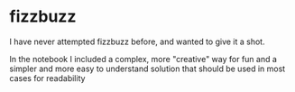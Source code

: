 # fizzbuzz
I have never attempted fizzbuzz before, and wanted to give it a shot.

In the notebook I included a complex, more "creative" way for fun and a simpler and more easy to understand 
solution that should be used in most cases for readability 
